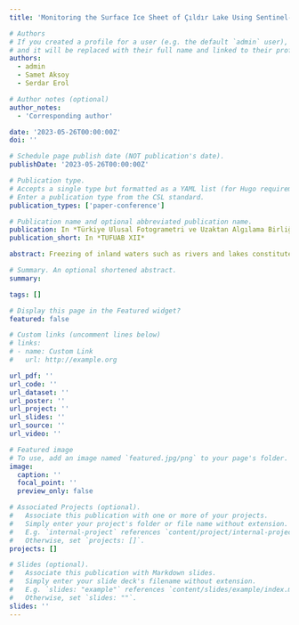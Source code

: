 ```yaml
---
title: 'Monitoring the Surface Ice Sheet of Çıldır Lake Using Sentinel-1 Data'

# Authors
# If you created a profile for a user (e.g. the default `admin` user), write the username (folder name) here
# and it will be replaced with their full name and linked to their profile.
authors:
  - admin
  - Samet Aksoy
  - Serdar Erol

# Author notes (optional)
author_notes:
  - 'Corresponding author'

date: '2023-05-26T00:00:00Z'
doi: ''

# Schedule page publish date (NOT publication's date).
publishDate: '2023-05-26T00:00:00Z'

# Publication type.
# Accepts a single type but formatted as a YAML list (for Hugo requirements).
# Enter a publication type from the CSL standard.
publication_types: ['paper-conference']

# Publication name and optional abbreviated publication name.
publication: In *Türkiye Ulusal Fotogrametri ve Uzaktan Algılama Birliği (TUFUAB) XII. Teknik Sempozyumu*
publication_short: In *TUFUAB XII*

abstract: Freezing of inland waters such as rivers and lakes constitutes an important component of the cryosphere. Monitoring of inland waters ice is important for reasons such as providing transportation through frozen water in winter when roads cannot allow transportation, monitoring the water accumulate and discharge activities of municipalities and industrial enterprises (hydroelectric energy, etc.) and preventing possible flood situations that adversely affect human life. Observing the ice on Çıldır Lake, which is an important attraction center of winter tourism and sports in our country, is very important in terms of monitoring the seasonal changes in the region and the safety of human life. Considering the location and size of the lake, the idea of using satellite-based observations instead of ground-based measurements comes to the fore. However, it is not possible to utilize optical satellite imagery due to severe (cloudy) weather conditions in winter months. Since Sentinel-1 synthetic aperture radar satellite mission data are not affected by atmospheric conditions and are available as open data, Sentinel-1 satellite mission data in VV polarization is used in the context of the study. In this study, with the help of the Otsu thresholding method, the average backscatter of the water areas were derived from the summer data and using these values, masking was performed on the images and possible ice sheet areas were determined. Afterwards, the changes in the possible ice region area values are presented as time series. The calculations performed within the scope of the study were carried out in Google Earth Engine (GEE) platform. In the later stages of this study, ice thickness estimation in Çıldır Lake will be made with machine learning methods by using in-situ data.

# Summary. An optional shortened abstract.
summary: 

tags: []

# Display this page in the Featured widget?
featured: false

# Custom links (uncomment lines below)
# links:
# - name: Custom Link
#   url: http://example.org

url_pdf: ''
url_code: ''
url_dataset: ''
url_poster: ''
url_project: ''
url_slides: ''
url_source: ''
url_video: ''

# Featured image
# To use, add an image named `featured.jpg/png` to your page's folder.
image:
  caption: ''
  focal_point: ''
  preview_only: false

# Associated Projects (optional).
#   Associate this publication with one or more of your projects.
#   Simply enter your project's folder or file name without extension.
#   E.g. `internal-project` references `content/project/internal-project/index.md`.
#   Otherwise, set `projects: []`.
projects: []

# Slides (optional).
#   Associate this publication with Markdown slides.
#   Simply enter your slide deck's filename without extension.
#   E.g. `slides: "example"` references `content/slides/example/index.md`.
#   Otherwise, set `slides: ""`.
slides: ''
---
```



